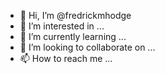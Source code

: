 - 👋 Hi, I’m @fredrickmhodge
- 👀 I’m interested in ...
- 🌱 I’m currently learning ...
- 💞️ I’m looking to collaborate on ...
- 📫 How to reach me ...

<!---
fredrickmhodge/fredrickmhodge is a ✨ special ✨ repository because its `README.md` (this file) appears on your GitHub profile.
You can click the Preview link to take a look at your changes.
--->
